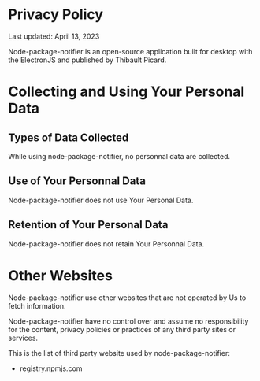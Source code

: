 # Privacy Policy

Last updated: April 13, 2023

Node-package-notifier is an open-source application built for desktop with the ElectronJS and published by Thibault Picard. 

# Collecting and Using Your Personal Data

## Types of Data Collected
While using node-package-notifier, no personnal data are collected.

## Use of Your Personnal Data
Node-package-notifier does not use Your Personal Data.

## Retention of Your Personal Data
Node-package-notifier does not retain Your Personnal Data.

# Other Websites
Node-package-notifier use other websites that are not operated by Us to fetch information. 

Node-package-notifier have no control over and assume no responsibility for the content, privacy policies or practices of any third party sites or services.

This is the list of third party website used by node-package-notifier:
- registry.npmjs.com